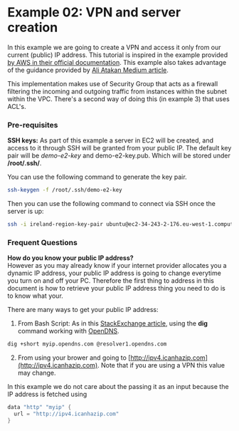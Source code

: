 # Example 02: VPN and server creation #



In this example we are going to create a VPN and access it only from our current (public) IP address. This tutorial is inspired in the example provided [by AWS in their official documentation](https://docs.aws.amazon.com/vpc/latest/userguide/vpc-network-acls.html#nacl-examples). This example also takes advantage of the guidance provided by [Ali Atakan Medium article](https://medium.com/@aliatakan/terraform-create-a-vpc-subnets-and-more-6ef43f0bf4c1).<br>

This implementation makes use of Security Group that acts as a firewall filtering the incoming and outgoing traffic from instances within the subnet within the VPC. There's  a second way of doing this (in example 3) that uses ACL's. 

### Pre-requisites ###
**SSH keys:** As part of this example a server in EC2 will be created, and access to it through SSH will be granted from your public IP.  The default key pair will be *demo-e2-key* and demo-e2-key.pub. Which will be stored under **/root/.ssh/**.<br>

You can use the following command to generate the key pair.

```bash
ssh-keygen -f /root/.ssh/demo-e2-key
```

Then you can use the following command to connect via SSH once the server is up:

```bash
ssh -i ireland-region-key-pair ubuntu@ec2-34-243-2-176.eu-west-1.compute.amazonaws.com
```

<!-- 
### Installation steps ###

0. Declare the variables that you are going to use in this example in the **variables.tf** file: 
```golang
variable "aws_region" {    
    default = "eu-west-1"
    type = string
    description = "The region of the AWS account"
}

variable "secure_public_ip_address" {    
    type = string
    description = "The ip address (IPv4) that can access the instance"
}

variable "ami" {
    type = map
    
    default = {
        "eu-west-1" : "ami-09b9e380df60300c8",
        "eu-west-2" : "ami-03dea29b0216a1e03",
        "us-east-1" : "ami-0c2a1acae6667e438"
    }
}

variable "private_key_path" {    
    type = string
    description = "Path to the private Key of the SSH."
    default = "ireland-region-key-pair"
}

variable "public_key_path" {
  default = "ireland-region-key-pair.pub"
}

variable "ec2_user" {    
    type = string
    description = "EC2 User."
    default = "ubuntu"
}
```

1. Define the providers used for this example in the **providers.tf** file:

```golang
provider "aws" {
    region = var.aws_region
    version = "~> 3.14.1"
}
```


2. Create the VPC and the Subnet in the file **vpc.tf**:

```golang
resource "aws_vpc" "prod-vpc" {
    cidr_block = "10.0.0.0/16"
    enable_dns_support = true #gives you an internal domain name
    enable_dns_hostnames = true #gives you an internal host name
    enable_classiclink = false
    instance_tenancy = "default"    
    
    tags = {
        "Name" : "prod-vpc"
    }
}

resource "aws_subnet" "prod-subnet-public-1" {
    vpc_id = aws_vpc.prod-vpc.id
    cidr_block = "10.0.1.0/24"
    map_public_ip_on_launch = "true" //it makes this a public subnet
    availability_zone = "eu-west-1a"
    tags = {
        "Name" : "prod-subnet-public-1"
    }
}
``` 

3. In the file **network.tf**: Create the Internet Gateway that will allow the VPC to connect to the internet, define the IP addresses that the VPC can access/be accessed with through the Custom Route Table and associate it with the Subnet created before. Lastly define the Security Group that will act as the firewall of the instance.
```golang

# create an IGW (Internet Gateway)
# It enables your vpc to connect to the internet
resource "aws_internet_gateway" "prod-igw" { # Internet Gateway (IGW) 
    vpc_id = aws_vpc.prod-vpc.id
    tags = {
        "Name" : "prod-igw"
    }
}

# create a custom route table for public subnets
# public subnets can reach to the internet by using this
resource "aws_route_table" "prod-public-crt" { #Custom Route Table (CRT)
    vpc_id = aws_vpc.prod-vpc.id
    
    route {
        //associated subnet can reach everywhere
        cidr_block = "0.0.0.0/0" 
        //CRT uses this IGW to reach internet
        gateway_id = aws_internet_gateway.prod-igw.id
    }
    
    tags = {
        "Name" : "prod-public-crt"
    }
}

# route table association for the public subnets
resource "aws_route_table_association" "prod-crta-public-subnet-1"{
    subnet_id = aws_subnet.prod-subnet-public-1.id
    route_table_id = aws_route_table.prod-public-crt.id
}

# security group
resource "aws_security_group" "ssh-allowed" {
    vpc_id = aws_vpc.prod-vpc.id
    
    egress {
        from_port = 0
        to_port = 0
        protocol = -1
        cidr_blocks = ["0.0.0.0/0"] # The instance needs to be able to have outgoing traffic to everywhere to collect packages to install NGINX in the EC2
    }
    ingress {
        from_port = 22
        to_port = 22
        protocol = "tcp"
        cidr_blocks = ["${var.secure_public_ip_address}/32"] #[aws_vpc.prod-vpc.cidr_block]
    }
    //If you do not add this rule, you can not reach the NGIX  
    ingress {
        from_port = 80
        to_port = 80
        protocol = "tcp"
        cidr_blocks = ["${var.secure_public_ip_address}/32"]
    }
    tags =  {
        "Name" : "ssh-allowed"
    }
}
```

5.  In the **ec2.tf** define the EC2 as belonging in the previously defined subnet and associate with it the previously defined security group (firewall). Also associate a SSH key with it (to be created in the next step), and indicate to the instance that it needs to execute the file **nginx.sh** when instantiated, this file will install and trigger the NGINX server.

```golang
resource "aws_instance" "web1" {
    ami = lookup(var.ami, var.aws_region)
    instance_type = "t2.micro"
    # VPC
    subnet_id = aws_subnet.prod-subnet-public-1.id
    # Security Group
    vpc_security_group_ids = [aws_security_group.ssh-allowed.id]
    # the Public SSH key
    key_name = aws_key_pair.ireland-region-key-pair.id
    # nginx installation
    provisioner "file" {
        source = "nginx.sh"
        destination = "/tmp/nginx.sh"
    }
    provisioner "remote-exec" {
        inline = [
             "chmod +x /tmp/nginx.sh",
             "sudo /tmp/nginx.sh"
        ]
    }
    connection {
        host = self.public_ip
        user = var.ec2_user
        private_key = file(var.private_key_path)
    }
}
// Sends your public key to the instance
resource "aws_key_pair" "ireland-region-key-pair" {
    key_name = "ireland-region-key-pair"
    public_key = file(var.public_key_path)
}
```

However looking deeper two **provisioner** resources are being used. <br>

First the **file** provisioner is used to copy files or directories from the machine executing Terraform to the newly created resource, the file provisioner supports both ssh and winrm type connections.<br>

Secondly the **remote-exec** provisioner invokes a script on a remote resource after it is created ([Terraform Docs](https://www.terraform.io/docs/language/resources/provisioners/remote-exec.html)). Which in this case is used to change the **nginx.sh** file making it executable and immediately after execute it, triggerring the installation of NGINX server in the ec2 instance.<br>

For the provider to connect to the EC2 instance and run the script we need to provide it with a connection block (either for all provisioners, if nested within the resource, or to a specific provisioner if decalred within the provisioner, [Terraform Docs](https://www.terraform.io/docs/language/resources/provisioners/connection.html)).
-  **host** - (Required) The address of the resource to connect to.(For example, use self.public_ip to reference an aws_instance's public_ip attribute)
-  **user** - The user that we should use for the connection.
-  **private_key** - The contents of an SSH key to use for the connection. These can be loaded from a file on disk using the file function. 

6. Congrats! The Terraform code is all done, however we need to generate the keypair to be able to SSH into the EC2 instance which can be done with following CLI command. 

```bash
#!/usr/bin/env bash
ssh-keygen -f ireland-region-key-pair
```
And also you need to create a file called **nginx.sh** that contains the command to install the NGINX server in the EC2 instance and initialize it once started. The loading/installation of a program through another program is usually called bootstrapping. 

```bash
#!/bin/bash

# sleep until instance is ready
until [[ -f /var/lib/cloud/instance/boot-finished ]]; do
  sleep 1
done

# install nginx
sudo apt install root-system-bin

sudo apt-get update
sudo apt-get -y install nginx

# make sure nginx is started
sudo service nginx start
```

7. All that remains to do before running terraform is to create the **variables.tfvar** file defining your particular zone and public IP address.

```golang 
aws_region = "eu-west-1"

secure_public_ip_address = "1.2.3.4"
```

8.  is all done now, feel free to

```bash
#!/bin/bash

terraform init

terraform apply -var-file=variables.tfvars
```

### Rants: ###
**Security Groups vs Access Control Lists (ACL)**<br>
Security group is the firewall of EC2 Instances whereas Network ACL is the firewall of the Subnet.

- ACL works like a global firewall for the VPC
- Security groups works like a firewalls for the instances

### On Security Groups ###

**Security group rules**<br>

- A rule applies either to inbound traffic (**ingress**) or outbound traffic (**egress**). 


**What do I put in the CIDR block?** <br>
Well well well, what you need to do is to put your public IP address followed by a "/" slash 32. This is because of the notation used for CIDR, where you indicate how many bits are used to identify the network protion of the address. For more info look into [This WEBSITE](https://docs.netgate.com/pfsense/en/latest/network/cidr.html) and [This WEBSITE](https://docs.netgate.com/pfsense/en/latest/network/cidr.html).


### Implementation Notes ###

The **nginx.sh** file contains the set of commands that the EC2 instance is going to run once created, basically it will fetch the libraries needed to install the nginx server and run it. An important factor to consider is that if you are using Windows the End of Line (EOF) character is different and you will need to change it to the Linux type. Otherwise you are going to see errors like this after the **terraform apply** command:<br>

```bash
aws_instance.web1: Still creating... [40s elapsed]
aws_instance.web1 (remote-exec): /tmp/nginx.sh: 1: /tmp/nginx.sh:
aws_instance.web1 (remote-exec): : not found
aws_instance.web1 (remote-exec): /tmp/nginx.sh: 3: /tmp/nginx.sh:
aws_instance.web1 (remote-exec): : not found
aws_instance.web1 (remote-exec): /tmp/nginx.sh: 19: /tmp/nginx.sh: Syntax error: end of file unexpected (expecting "do")


Error: error executing "/tmp/terraform_1180621267.sh": Process exited with status 2
```

Alternatively you can SSH directly into the instance using:
```bash
ssh -i ireland-region-key-pair ubuntu@ec2-3-250-18-225.eu-west-1.compute.amazonaws.com
```

And install the nginx server manually. 

**Make sure that whenn using Terraform you are using your IP address in the whitelisting rules, otherwise the terraform apply command won't be able to provide the file nginx.sh to the EC2 instance.** -->


### Frequent Questions ###

**How do you know your public IP address?**<br>
However as you may already know if your internet provider allocates you a dynamic IP address, your public IP address is going to change everytime you turn on and off your PC. Therefore the first thing to address in this document is how to retrieve your public IP address thing you need to do is to know what your. <br>


There are many ways to get your public IP address:
1. From Bash Script: As in this  [StackExchange article](https://unix.stackexchange.com/questions/22615/how-can-i-get-my-external-ip-address-in-a-shell-script), using the **dig** command working with [OpenDNS](https://en.wikipedia.org/wiki/OpenDNS).<br>
```bash
dig +short myip.opendns.com @resolver1.opendns.com
```
2. From using your brower and going to [http://ipv4.icanhazip.com](http://ipv4.icanhazip.com). Note that if you are using a VPN this value may change.

In this example we do not care about the passing it as an input because the IP address is fetched using
```go
data "http" "myip" {
  url = "http://ipv4.icanhazip.com"
}
```
